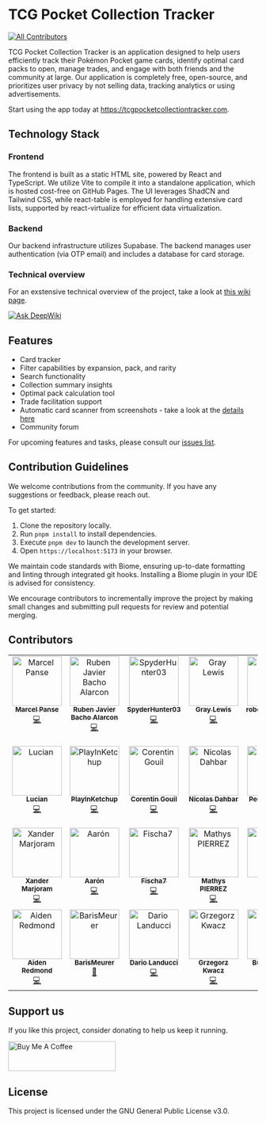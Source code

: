 # TCG Pocket Collection Tracker
<!-- ALL-CONTRIBUTORS-BADGE:START - Do not remove or modify this section -->
[![All Contributors](https://img.shields.io/badge/all_contributors-27-orange.svg?style=flat-square)](#contributors-)
<!-- ALL-CONTRIBUTORS-BADGE:END -->

TCG Pocket Collection Tracker is an application designed to help users efficiently track their Pokémon Pocket game cards, identify optimal card packs to open, manage trades, and engage with both friends and the community at large. Our application is completely free, open-source, and prioritizes user privacy by not selling data, tracking analytics or using advertisements.

Start using the app today at https://tcgpocketcollectiontracker.com.

## Technology Stack

### Frontend
The frontend is built as a static HTML site, powered by React and TypeScript. We utilize Vite to compile it into a standalone application, which is hosted cost-free on GitHub Pages. The UI leverages ShadCN and Tailwind CSS, while react-table is employed for handling extensive card lists, supported by react-virtualize for efficient data virtualization.

### Backend
Our backend infrastructure utilizes Supabase. The backend manages user authentication (via OTP email) and includes a database for card storage.

### Technical overview
For an exstensive technical overview of the project, take a look at [this wiki page](https://deepwiki.com/marcelpanse/tcg-pocket-collection-tracker).

[![Ask DeepWiki](https://deepwiki.com/badge.svg)](https://deepwiki.com/marcelpanse/tcg-pocket-collection-tracker)

## Features

- Card tracker
- Filter capabilities by expansion, pack, and rarity
- Search functionality
- Collection summary insights
- Optimal pack calculation tool
- Trade facilitation support
- Automatic card scanner from screenshots - take a look at the [details here](https://github.com/1vcian/Pokemon-TCGP-Card-Scanner)
- Community forum

For upcoming features and tasks, please consult our [issues list](https://github.com/marcelpanse/tcg-pocket-collection-tracker/issues).

## Contribution Guidelines

We welcome contributions from the community. If you have any suggestions or feedback, please reach out.

To get started:
1. Clone the repository locally.
2. Run `pnpm install` to install dependencies.
3. Execute `pnpm dev` to launch the development server.
4. Open `https://localhost:5173` in your browser.

We maintain code standards with Biome, ensuring up-to-date formatting and linting through integrated git hooks. Installing a Biome plugin in your IDE is advised for consistency.

We encourage contributors to incrementally improve the project by making small changes and submitting pull requests for review and potential merging.

## Contributors

<!-- ALL-CONTRIBUTORS-LIST:START - Do not remove or modify this section -->
<!-- prettier-ignore-start -->
<!-- markdownlint-disable -->
<table>
  <tbody>
    <tr>
      <td align="center" valign="top" width="14.28%"><a href="https://github.com/marcelpanse"><img src="https://avatars.githubusercontent.com/u/418984?v=4?s=100" width="100px;" alt="Marcel Panse"/><br /><sub><b>Marcel Panse</b></sub></a><br /><a href="https://github.com/marcelpanse/tcg-pocket-collection-tracker/commits?author=marcelpanse" title="Code">💻</a></td>
      <td align="center" valign="top" width="14.28%"><a href="https://github.com/RubenJavierBachoAlarcon"><img src="https://avatars.githubusercontent.com/u/130557846?v=4?s=100" width="100px;" alt="Ruben Javier Bacho Alarcon"/><br /><sub><b>Ruben Javier Bacho Alarcon</b></sub></a><br /><a href="https://github.com/marcelpanse/tcg-pocket-collection-tracker/commits?author=RubenJavierBachoAlarcon" title="Code">💻</a></td>
      <td align="center" valign="top" width="14.28%"><a href="https://github.com/SpyderHunter03"><img src="https://avatars.githubusercontent.com/u/4228398?v=4?s=100" width="100px;" alt="SpyderHunter03"/><br /><sub><b>SpyderHunter03</b></sub></a><br /><a href="https://github.com/marcelpanse/tcg-pocket-collection-tracker/commits?author=SpyderHunter03" title="Code">💻</a></td>
      <td align="center" valign="top" width="14.28%"><a href="https://github.com/graylewis"><img src="https://avatars.githubusercontent.com/u/10010793?v=4?s=100" width="100px;" alt="Gray Lewis"/><br /><sub><b>Gray Lewis</b></sub></a><br /><a href="https://github.com/marcelpanse/tcg-pocket-collection-tracker/commits?author=graylewis" title="Code">💻</a></td>
      <td align="center" valign="top" width="14.28%"><a href="https://github.com/robertfoster550"><img src="https://avatars.githubusercontent.com/u/54109737?v=4?s=100" width="100px;" alt="robertfoster550"/><br /><sub><b>robertfoster550</b></sub></a><br /><a href="https://github.com/marcelpanse/tcg-pocket-collection-tracker/commits?author=robertfoster550" title="Code">💻</a></td>
      <td align="center" valign="top" width="14.28%"><a href="https://www.alexandre.work/"><img src="https://avatars.githubusercontent.com/u/18624067?v=4?s=100" width="100px;" alt="Alexandre Moreau-Lemay"/><br /><sub><b>Alexandre Moreau-Lemay</b></sub></a><br /><a href="https://github.com/marcelpanse/tcg-pocket-collection-tracker/commits?author=amoreaulemay" title="Code">💻</a></td>
      <td align="center" valign="top" width="14.28%"><a href="https://github.com/afu-dev"><img src="https://avatars.githubusercontent.com/u/15209405?v=4?s=100" width="100px;" alt="Adrien Furnari"/><br /><sub><b>Adrien Furnari</b></sub></a><br /><a href="https://github.com/marcelpanse/tcg-pocket-collection-tracker/commits?author=afu-dev" title="Code">💻</a></td>
    </tr>
    <tr>
      <td align="center" valign="top" width="14.28%"><a href="https://github.com/1vcian"><img src="https://avatars.githubusercontent.com/u/15808247?v=4?s=100" width="100px;" alt="Lucian"/><br /><sub><b>Lucian</b></sub></a><br /><a href="https://github.com/marcelpanse/tcg-pocket-collection-tracker/commits?author=1vcian" title="Code">💻</a></td>
      <td align="center" valign="top" width="14.28%"><a href="https://github.com/PlayInKetchup"><img src="https://avatars.githubusercontent.com/u/201633802?v=4?s=100" width="100px;" alt="PlayInKetchup"/><br /><sub><b>PlayInKetchup</b></sub></a><br /><a href="https://github.com/marcelpanse/tcg-pocket-collection-tracker/commits?author=PlayInKetchup" title="Code">💻</a></td>
      <td align="center" valign="top" width="14.28%"><a href="https://github.com/CorentinGouil"><img src="https://avatars.githubusercontent.com/u/77793898?v=4?s=100" width="100px;" alt="Corentin Gouil"/><br /><sub><b>Corentin Gouil</b></sub></a><br /><a href="https://github.com/marcelpanse/tcg-pocket-collection-tracker/commits?author=CorentinGouil" title="Code">💻</a></td>
      <td align="center" valign="top" width="14.28%"><a href="https://github.com/dahbar"><img src="https://avatars.githubusercontent.com/u/33298582?v=4?s=100" width="100px;" alt="Nicolas Dahbar"/><br /><sub><b>Nicolas Dahbar</b></sub></a><br /><a href="https://github.com/marcelpanse/tcg-pocket-collection-tracker/commits?author=dahbar" title="Code">💻</a></td>
      <td align="center" valign="top" width="14.28%"><a href="https://github.com/Bilhalv"><img src="https://avatars.githubusercontent.com/u/128099321?v=4?s=100" width="100px;" alt="Pedro Bilhalva Oliveira"/><br /><sub><b>Pedro Bilhalva Oliveira</b></sub></a><br /><a href="https://github.com/marcelpanse/tcg-pocket-collection-tracker/commits?author=Bilhalv" title="Code">💻</a></td>
      <td align="center" valign="top" width="14.28%"><a href="https://github.com/vmdumont93"><img src="https://avatars.githubusercontent.com/u/180430210?v=4?s=100" width="100px;" alt="Virginia Dumont"/><br /><sub><b>Virginia Dumont</b></sub></a><br /><a href="https://github.com/marcelpanse/tcg-pocket-collection-tracker/commits?author=vmdumont93" title="Code">💻</a></td>
      <td align="center" valign="top" width="14.28%"><a href="https://github.com/stephanvane"><img src="https://avatars.githubusercontent.com/u/411353?v=4?s=100" width="100px;" alt="Stephan van Eijkelenburg"/><br /><sub><b>Stephan van Eijkelenburg</b></sub></a><br /><a href="https://github.com/marcelpanse/tcg-pocket-collection-tracker/commits?author=stephanvane" title="Code">💻</a></td>
    </tr>
    <tr>
      <td align="center" valign="top" width="14.28%"><a href="https://github.com/xander-marjoram"><img src="https://avatars.githubusercontent.com/u/26894168?v=4?s=100" width="100px;" alt="Xander Marjoram"/><br /><sub><b>Xander Marjoram</b></sub></a><br /><a href="https://github.com/marcelpanse/tcg-pocket-collection-tracker/commits?author=xander-marjoram" title="Code">💻</a></td>
      <td align="center" valign="top" width="14.28%"><a href="https://github.com/rexwithluv"><img src="https://avatars.githubusercontent.com/u/114663850?v=4?s=100" width="100px;" alt="Aarón"/><br /><sub><b>Aarón</b></sub></a><br /><a href="https://github.com/marcelpanse/tcg-pocket-collection-tracker/commits?author=rexwithluv" title="Code">💻</a></td>
      <td align="center" valign="top" width="14.28%"><a href="https://github.com/Fischa7"><img src="https://avatars.githubusercontent.com/u/23654548?v=4?s=100" width="100px;" alt="Fischa7"/><br /><sub><b>Fischa7</b></sub></a><br /><a href="https://github.com/marcelpanse/tcg-pocket-collection-tracker/commits?author=Fischa7" title="Code">💻</a></td>
      <td align="center" valign="top" width="14.28%"><a href="https://github.com/mpierrez"><img src="https://avatars.githubusercontent.com/u/34892045?v=4?s=100" width="100px;" alt="Mathys PIERREZ"/><br /><sub><b>Mathys PIERREZ</b></sub></a><br /><a href="https://github.com/marcelpanse/tcg-pocket-collection-tracker/commits?author=mpierrez" title="Code">💻</a></td>
      <td align="center" valign="top" width="14.28%"><a href="https://github.com/jejnaj"><img src="https://avatars.githubusercontent.com/u/73377131?v=4?s=100" width="100px;" alt="jejnaj"/><br /><sub><b>jejnaj</b></sub></a><br /><a href="https://github.com/marcelpanse/tcg-pocket-collection-tracker/commits?author=jejnaj" title="Code">💻</a></td>
      <td align="center" valign="top" width="14.28%"><a href="https://matteosilvestro.com/"><img src="https://avatars.githubusercontent.com/u/25161825?v=4?s=100" width="100px;" alt="Matteo Silvestro"/><br /><sub><b>Matteo Silvestro</b></sub></a><br /><a href="https://github.com/marcelpanse/tcg-pocket-collection-tracker/commits?author=msilvestro" title="Code">💻</a></td>
      <td align="center" valign="top" width="14.28%"><a href="https://github.com/javijec"><img src="https://avatars.githubusercontent.com/u/368592?v=4?s=100" width="100px;" alt="JaViJeC"/><br /><sub><b>JaViJeC</b></sub></a><br /><a href="https://github.com/marcelpanse/tcg-pocket-collection-tracker/commits?author=javijec" title="Code">💻</a></td>
    </tr>
    <tr>
      <td align="center" valign="top" width="14.28%"><a href="https://github.com/aredmondd"><img src="https://avatars.githubusercontent.com/u/94017614?v=4?s=100" width="100px;" alt="Aiden Redmond"/><br /><sub><b>Aiden Redmond</b></sub></a><br /><a href="https://github.com/marcelpanse/tcg-pocket-collection-tracker/commits?author=aredmondd" title="Code">💻</a></td>
      <td align="center" valign="top" width="14.28%"><a href="https://github.com/BarisMeurer"><img src="https://avatars.githubusercontent.com/u/58820159?v=4?s=100" width="100px;" alt="BarisMeurer"/><br /><sub><b>BarisMeurer</b></sub></a><br /><a href="#design-BarisMeurer" title="Design">🎨</a></td>
      <td align="center" valign="top" width="14.28%"><a href="https://github.com/LandOfDar"><img src="https://avatars.githubusercontent.com/u/173207727?v=4?s=100" width="100px;" alt="Dario Landucci"/><br /><sub><b>Dario Landucci</b></sub></a><br /><a href="https://github.com/marcelpanse/tcg-pocket-collection-tracker/commits?author=LandOfDar" title="Code">💻</a></td>
      <td align="center" valign="top" width="14.28%"><a href="https://github.com/greg19"><img src="https://avatars.githubusercontent.com/u/29665730?v=4?s=100" width="100px;" alt="Grzegorz Kwacz"/><br /><sub><b>Grzegorz Kwacz</b></sub></a><br /><a href="https://github.com/marcelpanse/tcg-pocket-collection-tracker/commits?author=greg19" title="Code">💻</a></td>
      <td align="center" valign="top" width="14.28%"><a href="https://bugraisadev.vercel.app/"><img src="https://avatars.githubusercontent.com/u/38170967?v=4?s=100" width="100px;" alt="Buğra Ercan"/><br /><sub><b>Buğra Ercan</b></sub></a><br /><a href="https://github.com/marcelpanse/tcg-pocket-collection-tracker/commits?author=sanshigo345" title="Code">💻</a></td>
      <td align="center" valign="top" width="14.28%"><a href="https://github.com/nicolasfeyer"><img src="https://avatars.githubusercontent.com/u/17156492?v=4?s=100" width="100px;" alt="Nicolas Feyer"/><br /><sub><b>Nicolas Feyer</b></sub></a><br /><a href="https://github.com/marcelpanse/tcg-pocket-collection-tracker/commits?author=nicolasfeyer" title="Code">💻</a></td>
    </tr>
  </tbody>
</table>

<!-- markdownlint-restore -->
<!-- prettier-ignore-end -->

<!-- ALL-CONTRIBUTORS-LIST:END -->
<!-- prettier-ignore-start -->
<!-- markdownlint-disable -->

<!-- markdownlint-restore -->
<!-- prettier-ignore-end -->

<!-- ALL-CONTRIBUTORS-LIST:END -->

## Support us
If you like this project, consider donating to help us keep it running.

<a href="https://buymeacoffee.com/pocketcollectiontracker" target="_blank"><img src="https://cdn.buymeacoffee.com/buttons/v2/default-yellow.png" alt="Buy Me A Coffee" style="height: 60px !important;width: 217px !important;" ></a>

## License

This project is licensed under the GNU General Public License v3.0.

